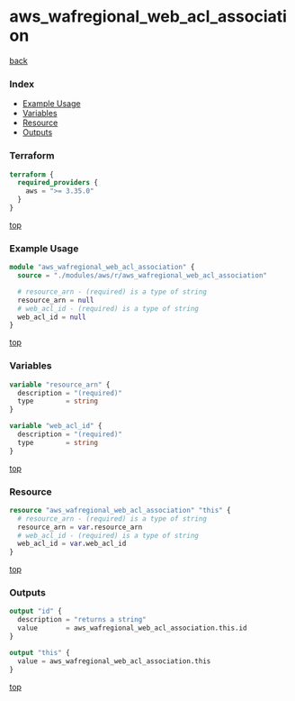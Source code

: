 # aws_wafregional_web_acl_association

[back](../aws.md)

### Index

- [Example Usage](#example-usage)
- [Variables](#variables)
- [Resource](#resource)
- [Outputs](#outputs)

### Terraform

```terraform
terraform {
  required_providers {
    aws = ">= 3.35.0"
  }
}
```

[top](#index)

### Example Usage

```terraform
module "aws_wafregional_web_acl_association" {
  source = "./modules/aws/r/aws_wafregional_web_acl_association"

  # resource_arn - (required) is a type of string
  resource_arn = null
  # web_acl_id - (required) is a type of string
  web_acl_id = null
}
```

[top](#index)

### Variables

```terraform
variable "resource_arn" {
  description = "(required)"
  type        = string
}

variable "web_acl_id" {
  description = "(required)"
  type        = string
}
```

[top](#index)

### Resource

```terraform
resource "aws_wafregional_web_acl_association" "this" {
  # resource_arn - (required) is a type of string
  resource_arn = var.resource_arn
  # web_acl_id - (required) is a type of string
  web_acl_id = var.web_acl_id
}
```

[top](#index)

### Outputs

```terraform
output "id" {
  description = "returns a string"
  value       = aws_wafregional_web_acl_association.this.id
}

output "this" {
  value = aws_wafregional_web_acl_association.this
}
```

[top](#index)